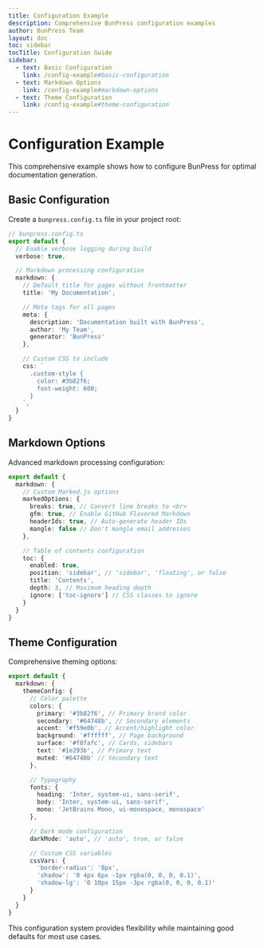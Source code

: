 ```yaml
---
title: Configuration Example
description: Comprehensive BunPress configuration examples
author: BunPress Team
layout: doc
toc: sidebar
tocTitle: Configuration Guide
sidebar:
  - text: Basic Configuration
    link: /config-example#basic-configuration
  - text: Markdown Options
    link: /config-example#markdown-options
  - text: Theme Configuration
    link: /config-example#theme-configuration
---
```


# Configuration Example

This comprehensive example shows how to configure BunPress for optimal documentation generation.

## Basic Configuration

Create a `bunpress.config.ts` file in your project root:

```typescript
// bunpress.config.ts
export default {
  // Enable verbose logging during build
  verbose: true,

  // Markdown processing configuration
  markdown: {
    // Default title for pages without frontmatter
    title: 'My Documentation',

    // Meta tags for all pages
    meta: {
      description: 'Documentation built with BunPress',
      author: 'My Team',
      generator: 'BunPress'
    },

    // Custom CSS to include
    css: `
      .custom-style {
        color: #3b82f6;
        font-weight: 600;
      }
    `,
  }
}
```

## Markdown Options

Advanced markdown processing configuration:

```typescript
export default {
  markdown: {
    // Custom Marked.js options
    markedOptions: {
      breaks: true, // Convert line breaks to <br>
      gfm: true, // Enable GitHub Flavored Markdown
      headerIds: true, // Auto-generate header IDs
      mangle: false // Don't mangle email addresses
    },

    // Table of contents configuration
    toc: {
      enabled: true,
      position: 'sidebar', // 'sidebar', 'floating', or false
      title: 'Contents',
      depth: 3, // Maximum heading depth
      ignore: ['toc-ignore'] // CSS classes to ignore
    }
  }
}
```

## Theme Configuration

Comprehensive theming options:

```typescript
export default {
  markdown: {
    themeConfig: {
      // Color palette
      colors: {
        primary: '#3b82f6', // Primary brand color
        secondary: '#64748b', // Secondary elements
        accent: '#f59e0b', // Accent/highlight color
        background: '#ffffff', // Page background
        surface: '#f8fafc', // Cards, sidebars
        text: '#1e293b', // Primary text
        muted: '#64748b' // Secondary text
      },

      // Typography
      fonts: {
        heading: 'Inter, system-ui, sans-serif',
        body: 'Inter, system-ui, sans-serif',
        mono: 'JetBrains Mono, ui-monospace, monospace'
      },

      // Dark mode configuration
      darkMode: 'auto', // 'auto', true, or false

      // Custom CSS variables
      cssVars: {
        'border-radius': '8px',
        'shadow': '0 4px 6px -1px rgba(0, 0, 0, 0.1)',
        'shadow-lg': '0 10px 15px -3px rgba(0, 0, 0, 0.1)'
      }
    }
  }
}
```

This configuration system provides flexibility while maintaining good defaults for most use cases.
